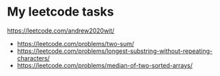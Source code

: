# My leetcode tasks

https://leetcode.com/andrew2020wit/

- https://leetcode.com/problems/two-sum/
- https://leetcode.com/problems/longest-substring-without-repeating-characters/
- https://leetcode.com/problems/median-of-two-sorted-arrays/
